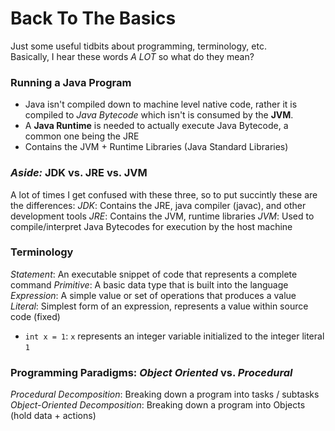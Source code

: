 # Back To The Basics
Just some useful tidbits about programming, terminology, etc.  
Basically, I hear these words *A LOT* so what do they mean?

### Running a Java Program
* Java isn't compiled down to machine level native code, rather it is compiled
to _Java Bytecode_ which isn't is consumed by the **JVM**.
* A **Java Runtime** is needed to actually execute Java Bytecode, a common one being the JRE
 * Contains the JVM + Runtime Libraries (Java Standard Libraries)

### _Aside:_ JDK vs. JRE vs. JVM
A lot of times I get confused with these three, so to put succintly these are the differences:
*JDK*: Contains the JRE, java compiler (javac), and other development tools
*JRE*: Contains the JVM, runtime libraries
*JVM*: Used to compile/interpret Java Bytecodes for execution by the host machine

### Terminology
*Statement*: An executable snippet of code that represents a complete command
*Primitive*: A basic data type that is built into the language
*Expression*: A simple value or set of operations that produces a value 
*Literal*: Simplest form of an expression, represents a value within source code (fixed)
* `int x = 1`: `x` represents an integer variable initialized to the integer literal `1`

### Programming Paradigms: _Object Oriented_ vs. _Procedural_
*Procedural Decomposition*: Breaking down a program into tasks / subtasks
*Object-Oriented Decomposition*: Breaking down a program into Objects (hold data + actions)




